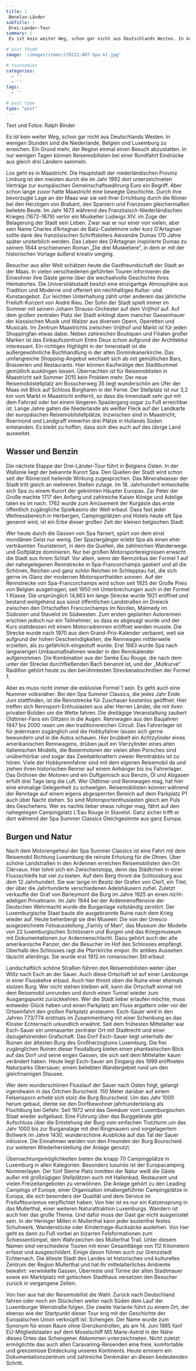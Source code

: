 ```yaml
---
title: |
 Benelux-Länder
subTitle: |
 Drei-Länder-Tour
summary: |
 Es ist kein weiter Weg, schon gar nicht aus Deutschlands Westen. In kurzer Zeit sind die Niederlande, Belgien und Luxemburg zu erreichen. Innerhalb weniger Tage können Reisemobilisten bei einer Rundfahrt Eindrücke aus gleich drei Ländern sammeln.

# post thumb
image: '/images/items/170221-007-Spa-kl.jpg'

# taxonomies
categories: 
  - ''
  - ''
tags:
  - ''

# post type
type: "post"
---
```


Text und Fotos: Ralph Binder  

Es ist kein weiter Weg, schon gar nicht aus Deutschlands Westen. In wenigen Stunden sind die Niederlande, Belgien und Luxemburg zu erreichen. Ein Grund mehr, der Region einmal einen Besuch abzustatten. In nur wenigen Tagen können Reisemobilisten bei einer Rundfahrt Eindrücke aus gleich drei Ländern sammeln.  

Los geht es in Maastricht. Die Hauptstadt der niederländischen Provinz Limburg ist den meisten durch die im Jahr 1992 dort unterzeichneten Verträge zur europäischen Gemeinschaftswährung Euro ein Begriff. Aber schon lange zuvor hatte Maastricht eine bewegte Geschichte. Durch ihre bevorzugte Lage an der Maas war sie seit ihrer Errichtung durch die Römer bei den Herzögen von Brabant, den Spaniern und Franzosen gleichermaßen beliebte Beute. Im Jahr 1673 während des Französisch-Niederländischen Krieges (1672–1679) verlor ein Musketier Ludwigs XIV. im Zuge der Belagerung der Stadt sein Leben. Zwar war er nur einer von vielen, aber sein Name Charles d’Artagnan de Batz-Castelmore oder kurz D'Artagnan sollte dank des französischen Schriftstellers Alexandre Dumas 170 Jahre später unsterblich werden. Das Leben des D’Artagnan inspirierte Dumas zu seinem 1844 erschienenen Roman „Die drei Musketiere“, in dem er mit der historischen Vorlage äußerst kreativ umging.   

Besucher aus aller Welt schätzen heute die Gastfreundschaft der Stadt an der Maas. In vielen verschiedenen geführten Touren informieren die Einwohner ihre Gäste gerne über die wechselvolle Geschichte ihres Heimatortes. Die Universitätsstadt besitzt eine einzigartige Atmosphäre aus Tradition und Moderne und offeriert ein reichhaltiges Kultur- und Kunstangebot. Zur leichten Unterhaltung zählt unter anderem das jährliche Freiluft-Konzert von André Rieu. Der Sohn der Stadt spielt immer im Sommer mit seinem Johann Strauss-Orchester auf dem Vrijthof auf. Auf dem großen zentralen Platz der Stadt erklingt dann mancher Gassenhauer der klassischen Musik und Walzer aus diversen Opern, Operetten und Musicals. Im Zentrum Maastrichts zwischen Vrijthof und Markt ist für jeden Shoppingfan etwas dabei. Neben zahlreichen Boutiquen und Filialen großer Marken ist das Einkaufszentrum Entre Deux schon aufgrund der Architektur interessant. Ein richtiges Highlight in der Innenstadt ist die außergewöhnliche Buchhandlung in der alten Dominikanerkirche. Das umfangreiche Shopping-Angebot wechselt sich ab mit gemütlichen Bars, Brasserien und Restaurants. Hier können Kaufwütige den Stadtbummel gemütlich ausklingen lassen. Übernachten ist für Reisemoblisten in Maastricht seit Sommer 2015 kein Problem mehr. Der neue Reisemobilstellplatz am Bosscherweg 35 liegt wunderschön am Ufer der Maas mit Blick auf Schloss Borgharen in der Ferne. Der Stellplatz ist nur 3,2 km vom Markt in Maastricht entfernt, so dass die Innenstadt sehr gut mit dem Fahrrad oder bei einem längeren Spaziergang sogar zu Fuß erreichbar ist. Lange Jahre galten die Niederlande als weißer Fleck auf der Landkarte der europäischen Reisemobilstellplätze. Inzwischen sind in Maastricht, Roermond und Landgraff immerhin drei Plätze in Hollands Süden entstanden. Es bleibt zu hoffen, dass sich dies auch auf das übrige Land ausweitet.  

## Wasser und Benzin

Die nächste Etappe der Drei-Länder-Tour führt in Belgiens Osten. In der Wallonie liegt der bekannte Kurort Spa. Den Quellen der Stadt wird schon seit der Römerzeit heilende Wirkung zugesprochen. Das Mineralwasser der Stadt tritt gleich an mehreren Stellen zutage. Im 18. Jahrhundert entwickelte sich Spa zu einem Kurort der gekrönten Häupter Europas. Zar Peter der Große machte 1717 den Anfang und zahlreiche Kaiser Könige und Adelige taten es im nach. 1762 wurde zum Amüsement der Kurgäste das erste öffentlich zugängliche Spielkasino der Welt erbaut. Dass fast jeder Wellnessbereich in Herbergen, Campingplätzen und Hotels heute oft Spa genannt wird, ist ein Erbe dieser großen Zeit der kleinen belgischen Stadt.  

Wer heute durch die Gassen von Spa flaniert, spürt von dem einst mondänen Geist nur wenig. Der Spaziergänger erlebt Spa als einen eher verträumten Touristenort, in dem die Quellen, die zahlreichen Wanderwege und Golfplätze dominieren. Nur bei großen Motorsportereignissen erwacht die Stadt aus ihrem Schlaf. Vor allem, wenn der Rennzirkus der Formel 1 auf der nahegelegenen Rennstrecke in Spa-Francorchamps gastiert und all die Schönen, Reichen und ganz schön Reichen im Schlepptau hat, die sich gerne im Glanz der modernen Motorsporthelden sonnen. Auf der Rennstrecke von Spa-Francorchamps wird schon seit 1925 der Große Preis von Belgien ausgetragen, seit 1950 mit Unterbrechungen auch in der Formel 1 Klasse. Die ursprünglich 14,863 km lange Strecke wurde 1921 eröffnet und bestand weitgehend aus sonst öffentlichen Landstraßen im Dreieck zwischen den Ortschaften Francorchamps im Norden, Malmedy im Südosten und Stavelot im Südwesten. Zum ersten geplanten Autorennen erschien jedoch nur ein Teilnehmer, so dass es abgesagt wurde und der Kurs stattdessen mit einem Motorradrennen eröffnet werden musste. Die Strecke wurde nach 1970 aus dem Grand-Prix-Kalender verbannt, weil sie aufgrund der hohen Geschwindigkeiten, die Rennwagen mittlerweile erzielten, als zu gefährlich eingestuft wurde. Erst 1983 wurde Spa nach langwierigen Umbaumaßnahmen wieder in den Rennkalender aufgenommen. Die Kombination aus der Senke Eau Rouge, die nach dem unter der Strecke durchfließenden Bach benannt ist, und der „Mutkurve“ Raidillon gehört heute zu den berühmtesten Streckenabschnitten der Formel 1.  

Aber es muss nicht immer die exklusive Formel 1 sein. Es geht auch eine Nummer volksnäher: Bei den Spa Summer Classics, die jedes Jahr Ende Juni stattfinden, ist die Rennstrecke für Zuschauer kostenlos geöffnet. Hier treffen sich Rennsport-Enthusiasten aus aller Herren Länder, die mit ihren privaten Boliden um die Wette fahren. Die dreitägige Veranstaltung zaubert Oldtimer-Fans ein Glitzern in die Augen. Rennwagen aus den Baujahren 1947 bis 2000 rasen um den traditionsreichen Circuit. Das Fahrerlager ist für jedermann zugänglich und die Hobbyfahrer lassen sich gerne bewundern und in die Autos schauen. Hier brubbelt ein Achtzylinder eines amerikanischen Rennwagens, drüben jault ein Vierzylinder eines alten italienischen Modells, die Boxermotoren der vielen alten Porsches sind unüberhörbar und sogar das Zweitaktknattern zweier Renntrabbis ist zu hören. Viele der Hobbyrennfahrer sind mit dem eigenen Reisemobil da und ziehen ihren historischen Renner auf einem Anhänger bis ins Fahrerlager. Das Dröhnen der Motoren und ein Duftgemisch aus Benzin, Öl und Abgasen erfüllt drei Tage lang die Luft. Wer Oldtimer und Rennwagen mag, hat hier eine einmalige Gelegenheit zu schwelgen. Reisemobilisten können während der Renntage auf einem eigens abgesperrten Bereich auf dem Parkplatz P1 auch über Nacht stehen. So sind Motorsportenthusiasten gleich am Puls des Geschehens. Wer es nachts lieber etwas ruhiger mag, fährt auf den nahegelegen Campingplatz L’Eau Rouge in Stavelot. Ganz sicher trifft er dort während der Spa Summer Classics Gleichgesinnte aus ganz Europa.  

## Burgen und Natur

Nach dem Motorengeheul der Spa Summer Classics ist eine Fahrt mit dem Reisemobil Richtung Luxemburg die reinste Erholung für die Ohren. Über schöne Landstraßen in den Ardennen erreichen Reisemobilisten den Ort Clervaux. Hier lohnt sich ein Zwischenstopp, denn das Städtchen in einer Flussschleife hat viel zu bieten. Auf dem Berg thront die Schlossburg aus dem 12 Jahrhundert. Sie war lange im Besitz der Grafen von Clerf, ein Titel, der über die Jahrhunderte verschiedenen Adelshäusern zufiel. Zuletzt verkaufte der Graf von Barleymont die Burg im Jahre 1925 an einen nicht-adeligen Privatmann. Im Jahr 1944 bei der Ardennenoffensive der Deutschen Wehrmacht wurde die Burganlage vollständig zerstört. Der Luxemburgische Staat baute die ausgebrannte Ruine nach dem Krieg wieder auf. Heute beherbergt sie drei Museen: Die von der Unesco ausgezeichnete Fotoausstellung „Family of Man“, das Museum der Modelle von 22 luxemburgischen Schlössern und Burgen und das Kriegsmuseum mit Dokumentationen zur Ardennenschlacht. Dazu gehört auch der alte amerikanische Panzer, der die Besucher im Hof des Schlosses empfängt. Oberhalb des Schlosses ragt die Pfarrkirche empor. Ihr antikes Aussehen täuscht allerdings. Sie wurde erst 1912 im romanischen Stil erbaut.  

Landschaftlich schöne Straßen führen den Reisemobilisten weiter über Wiltz nach Esch an der Sauer. Auch diese Ortschaft ist auf einer Landzunge in einer Flusskehre erbaut. Auch hier thront oben die Ruine einer ehemals stolzen Burg. Wer nicht stehen bleiben will, kann die Ortschaft einmal mit dem Reisemobil umrunden und durch einen Tunnel wieder zum Ausgangspunkt zurückkehren. Wer die Stadt lieber erlaufen möchte, muss entweder Glück haben und einen Parkplatz am Fluss ergattern oder vor der Ortseinfahrt den großen Parkplatz ansteuern. Esch-Sauer wird in den Jahren 773/774 erstmals im Zusammenhang mit einer Schenkung an das Kloster Echternach urkundlich erwähnt. Seit dem frühesten Mittelalter war Esch-Sauer ein ummauerter zentraler Ort mit Stadtrecht und einer dazugehörenden Grafschaft. Das Dorf Esch-Sauer liegt unterhalb der Ruinen der ältesten Burg des Großherzogtums Luxemburg. Die frei zugänglichen Ruinen dieser Feudalburg bieten einen phantastischen Blick auf das Dorf und seine engen Gassen, die sich seit dem Mittelalter kaum verändert haben. Heute liegt Esch-Sauer am Eingang des 1999 eröffneten Naturparks Obersauer, einem beliebten Wandergebiet rund um den gleichnamigen Stausee.   

Wer dem wunderschönen Flusslauf der Sauer nach Osten folgt, gelangt irgendwann in das Örtchen Burscheid. 150 Meter darüber auf einem Felsensporn erhebt sich stolz die Burg Bourscheid. Um das Jahr 1000 herum gebaut, diente sie den Dorfbewohner jahrhundertelang als Fluchtburg bei Gefahr. Seit 1972 wird das Gemäuer vom Luxemburgischen Staat wieder aufgebaut. Eine Führung über das Burggelände gibt Aufschluss über die Entstehung der Burg vom einfachen Trutzturm um das Jahr 1000 bis zur Burganalage mit drei Ringmauern und vorgelagertem Bollwerk im Jahre 1430, wunderschöne Ausblicke auf das Tal der Sauer inklusive. Die Einnahmen werden von den Freunden der Burg Bourscheid zur weiteren Wiederherstellung der Anlage genutzt.  

Übernachtungsmöglichkeiten bieten die knapp 70 Campingplätze in Luxemburg in allen Kategorien. Besonders luxuriös ist der Europacamping Nommerlayen. Der fünf Sterne Platz inmitten der Natur weiß die Gäste außer mit großzügigen Stellplätzen auch mit Hallenbad, Restaurant und vielen Freizeitangeboten zu verwöhnen. Die Anlage gehört zu den Leading Campings of Europe, einer Organisation inhabergeführter Campingplätze in Europa, die sich besonders der Qualität und dem Service im Freilufttourismus verpflichtet haben. Von hier ist es nur ein Katzensprung in das Mullerthal, einer weiteren Naturattraktion Luxemburgs. Wandern ist auch hier das große Thema. Und dafür muss der Gast gar nicht ausgerüstet sein. In der Heringer Millen in Mullerthal kann jeder kostenfrei festes Schuhwerk, Wanderstöcke oder Kindertrage-Rucksäcke ausleihen. Von hier geht es dann zu Fuß vorbei an bizarren Felsformationen zum Schiessentümpel, dem Wahrzeichen des Mullerthal Trail. Unter diesem Namen sind verschiedene Touren mit einer Gesamtlänge von 112 Kilometern erfasst und ausgeschildert. Einige davon führen auch zur Grenzstadt Echternach. Die älteste Stadt des Landes ist historisches und kulturelles Zentrum der Region Mullerthal und hat ihr mittelalterliches Ambiente bewahrt: verwinkelte Gassen, Überreste und Türme der alten Stadtmauer sowie ein Marktplatz mit gotischem Stadthaus versetzen den Besucher zurück in vergangene Zeiten.   

Von hier aus hat der Reisemobilist die Wahl: Zurück nach Deutschland fahren oder noch ein Stückchen weiter nach Süden dem Lauf der Luxemburger Weinstraße folgen. Die zweite Variante führt zu einem Ort, der ebenso wie der Startpunkt dieser Tour eng mit der Geschichte der Europäischen Union verknüpft ist: Schengen. Der Name wurde zum Synonym für einen Raum ohne Grenzkontrollen, als am 14. Juni 1985 fünf EU-Mitgliedstaaten auf dem Moselschiff MS Marie-Astrid in der Nähe dieses Ortes das Schengener Abkommen unterzeichneten. Nicht zuletzt ermöglichte das auch allen Caravaning-Reisenden eine freie, komfortable und grenzenlose Entdeckung unseres Kontinents. Heute erinnern ein Dokumentationszentrum und zahlreiche Denkmäler an diesen bedeutenden Schritt.